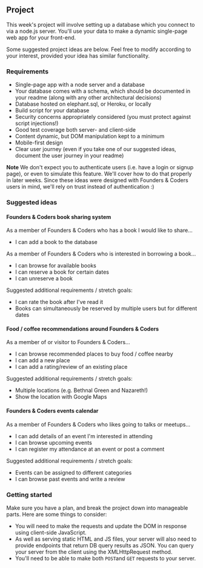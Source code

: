## Project

This week's project will involve setting up a database which you connect to via a node.js server. You'll use your data to make a dynamic single-page web app for your front-end.

Some suggested project ideas are below. Feel free to modify according to your interest, provided your idea has similar functionality.


### Requirements

- Single-page app with a node server and a database
- Your database comes with a schema, which should be documented in your readme (along with any other architectural decisions)
- Database hosted on elephant.sql, or Heroku, or locally
- Build script for your database
- Security concerns appropriately considered (you must protect against script injections!)
- Good test coverage both server- and client-side
- Content dynamic, but DOM manipulation kept to a minimum
- Mobile-first design
- Clear user journey (even if you take one of our suggested ideas, document the user journey in your readme)

**Note**
We don't expect you to authenticate users (i.e. have a login or signup page), or even to simulate this feature. We'll cover how to do that properly in later weeks. Since these ideas were designed with Founders & Coders users in mind, we'll rely on trust instead of authentication :)



### Suggested ideas

#### Founders & Coders book sharing system

As a member of Founders & Coders who has a book I would like to share...
* I can add a book to the database

As a member of Founders & Coders who is interested in borrowing a book...
* I can browse for available books
* I can reserve a book for certain dates
* I can unreserve a book

Suggested additional requirements / stretch goals:
* I can rate the book after I've read it
* Books can simultaneously be reserved by multiple users but for different dates

#### Food / coffee recommendations around Founders & Coders

As a member of or visitor to Founders & Coders...
* I can browse recommended places to buy food / coffee nearby
* I can add a new place
* I can add a rating/review of an existing place

Suggested additional requirements / stretch goals:
* Multiple locations (e.g. Bethnal Green and Nazareth!)
* Show the location with Google Maps

#### Founders & Coders events calendar

As a member of Founders & Coders who likes going to talks or meetups...
* I can add details of an event I'm interested in attending
* I can browse upcoming events
* I can register my attendance at an event or post a comment

Suggested additional requirements / stretch goals:
* Events can be assigned to different categories
* I can browse past events and write a review


### Getting started

Make sure you have a plan, and break the project down into manageable parts. Here are some things to consider:
* You will need to make the requests and update the DOM in response using client-side JavaScript.
* As well as serving static HTML and JS files, your server will also need to provide endpoints that return DB query results as JSON. You can query your server from the client using the XMLHttpRequest method.
* You'll need to be able to make both ```POST```and ```GET``` requests to your server.
